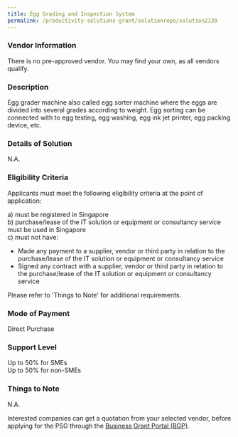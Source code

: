 ```yaml
---
title: Egg Grading and Inspection System
permalink: /productivity-solutions-grant/solutionrepo/solution2139
---
```


### Vendor Information
There is no pre-approved vendor. You may find your own, as all vendors qualify.

### Description

Egg grader machine also called egg sorter machine where the eggs are divided into several grades according to weight. Egg sorting can be connected with to egg testing, egg washing, egg ink jet printer, egg packing device, etc. 

### Details of Solution

N.A.

### Eligibility Criteria

Applicants must meet the following eligibility criteria at the point of application:

a) must be registered in Singapore <br>
b) purchase/lease of the IT solution or equipment or consultancy service must be used in Singapore <br>
c) must not have:
- Made any payment to a supplier, vendor or third party in relation to the purchase/lease of the IT solution or equipment or consultancy service
- Signed any contract with a supplier, vendor or third party in relation to the purchase/lease of the IT solution or equipment or consultancy service

Please refer to 'Things to Note' for additional requirements.

### Mode of Payment
Direct Purchase

### Support Level
Up to 50% for SMEs <br>
Up to 50% for non-SMEs

### Things to Note
N.A.

Interested companies can get a quotation from your selected vendor, before applying for the PSG through the <a target='_blank' href='https://www.businessgrants.gov.sg/'>Business Grant Portal (BGP)</a>.
